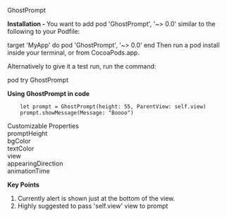 GhostPrompt

<b> Installation - </b>
You want to add pod 'GhostPrompt', '~> 0.0' similar to the following to your Podfile:

target 'MyApp' do
  pod 'GhostPrompt', '~> 0.0'
end
Then run a pod install inside your terminal, or from CocoaPods.app.

Alternatively to give it a test run, run the command:

pod try GhostPrompt

<b> Using GhostPrompt in code </b>

        let prompt = GhostPrompt(height: 55, ParentView: self.view)
        prompt.showMessage(Message: "Boooo")

Customizable Properties <br>
     promptHeight <br>
     bgColor  <br>
     textColor <br>
     view  <br>
     appearingDirection <br> 
      animationTime <br>

<b> Key Points </b>
 1. Currently alert is shown just at the bottom of the view. <br>
 2. Highly suggested to pass 'self.view' view to prompt
